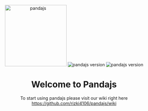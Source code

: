 <p align='center'>
<img width="200" height="200" src="https://api.developeridn.com/images/media/pandajs[2].png" alt="pandajs">
<img src="https://img.shields.io/badge/version-0.0.2-green.svg" alt="pandajs version"/>
<img src="https://img.shields.io/badge/LICENCE-MIT-blue.svg" alt="pandajs version"/>
</p>
<h1 align='center'>Welcome to Pandajs</h1>
<p align='center'>To start using pandajs please visit our wiki right here
  <br/>
  <a href='https://github.com/rizki4106/pandajs/wiki' target='_blank'>https://github.com/rizki4106/pandajs/wiki</a>
</p>
